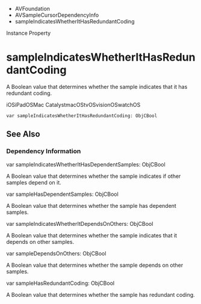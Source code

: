 

- AVFoundation
- AVSampleCursorDependencyInfo
-  sampleIndicatesWhetherItHasRedundantCoding 

Instance Property

# sampleIndicatesWhetherItHasRedundantCoding

A Boolean value that determines whether the sample indicates that it has redundant coding.

iOSiPadOSMac CatalystmacOStvOSvisionOSwatchOS

``` source
var sampleIndicatesWhetherItHasRedundantCoding: ObjCBool
```

## See Also

### Dependency Information

var sampleIndicatesWhetherItHasDependentSamples: ObjCBool

A Boolean value that determines whether the sample indicates if other samples depend on it.

var sampleHasDependentSamples: ObjCBool

A Boolean value that determines whether the sample has dependent samples.

var sampleIndicatesWhetherItDependsOnOthers: ObjCBool

A Boolean value that determines whether the sample indicates that it depends on other samples.

var sampleDependsOnOthers: ObjCBool

A Boolean value that determines whether the sample depends on other samples.

var sampleHasRedundantCoding: ObjCBool

A Boolean value that determines whether the sample has redundant coding.


